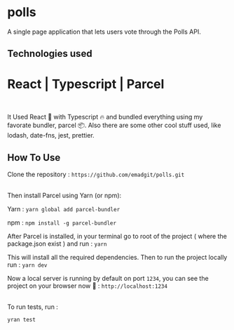 # polls
A single page application that lets users vote through the Polls API.

## Technologies used
# React | Typescript | Parcel

<br />
<p>It Used React 🚀 with Typescript 🔥 and bundled everything using my favorate bundler, parcel 📦. Also there are some other cool stuff used, like lodash, date-fns, jest, prettier.</p>

## How To Use

Clone the repository : 
`https://github.com/emadgit/polls.git`

<br />
Then install Parcel using Yarn (or npm):

Yarn : 
`yarn global add parcel-bundler`

npm : 
`npm install -g parcel-bundler`

After Parcel is installed, in your terminal go to root of the project ( where the package.json exist ) and run : 
`yarn`

This will install all the required dependencies. Then to run the project locally run : 
`yarn dev`

Now a local server is running by default on port `1234`, you can see the project on your browser now 🚀 : 
`http://localhost:1234`



<br />
To run tests, run : 

`yran test`
